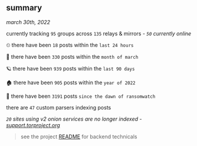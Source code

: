 
## summary
_march 30th, 2022_

currently tracking `95` groups across `135` relays & mirrors - _`50` currently online_

⏲ there have been `18` posts within the `last 24 hours`

🦈 there have been `330` posts within the `month of march`

🪐 there have been `939` posts within the `last 90 days`

🏚 there have been `905` posts within the `year of 2022`

🦕 there have been `3191` posts `since the dawn of ransomwatch`

there are `47` custom parsers indexing posts

_`20` sites using v2 onion services are no longer indexed - [support.torproject.org](https://support.torproject.org/onionservices/v2-deprecation/)_

> see the project [README](https://github.com/thetanz/ransomwatch#ransomwatch--) for backend technicals
